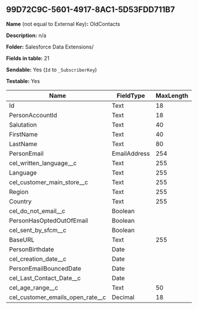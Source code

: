 ## 99D72C9C-5601-4917-8AC1-5D53FDD711B7

**Name** (not equal to External Key)**:** OldContacts

**Description:** n/a

**Folder:** Salesforce Data Extensions/

**Fields in table:** 21

**Sendable:** Yes (`Id` to `_SubscriberKey`)

**Testable:** Yes

| Name | FieldType | MaxLength | IsPrimaryKey | IsNullable | DefaultValue |
| --- | --- | --- | --- | --- | --- |
| Id | Text | 18 | + | - |  |
| PersonAccountId | Text | 18 | - | + |  |
| Salutation | Text | 40 | - | + |  |
| FirstName | Text | 40 | - | + |  |
| LastName | Text | 80 | - | + |  |
| PersonEmail | EmailAddress | 254 | - | + |  |
| cel_written_language__c | Text | 255 | - | + |  |
| Language | Text | 255 | - | + |  |
| cel_customer_main_store__c | Text | 255 | - | + |  |
| Region | Text | 255 | - | + |  |
| Country | Text | 255 | - | + |  |
| cel_do_not_email__c | Boolean |  | - | + |  |
| PersonHasOptedOutOfEmail | Boolean |  | - | + |  |
| cel_sent_by_sfcm__c | Boolean |  | - | + |  |
| BaseURL | Text | 255 | - | + |  |
| PersonBirthdate | Date |  | - | + |  |
| cel_creation_date__c | Date |  | - | + |  |
| PersonEmailBouncedDate | Date |  | - | + |  |
| cel_Last_Contact_Date__c | Date |  | - | + |  |
| cel_age_range__c | Text | 50 | - | + |  |
| cel_customer_emails_open_rate__c | Decimal | 18 | - | + |  |
